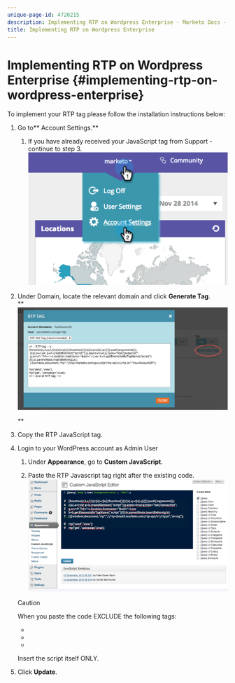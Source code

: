 ```yaml
---
unique-page-id: 4720215
description: Implementing RTP on Wordpress Enterprise - Marketo Docs - Product Documentation
title: Implementing RTP on Wordpress Enterprise
---
```


# Implementing RTP on Wordpress Enterprise {#implementing-rtp-on-wordpress-enterprise}

To implement your RTP tag please follow the installation instructions below:

1. Go to** Account Settings.**

    1. If you have already received your JavaScript tag from Support - continue to step 3.  
       ![](assets/image2014-11-30-15-3a19-3a21-3.png)

1. Under Domain, locate the relevant domain and click&nbsp;**Generate Tag**.  
   ** ![](assets/image2014-11-30-15-3a20-3a17-3.png)

   **

1. Copy the RTP JavaScript tag.
1. Login to your WordPress account as Admin User

    1. Under **Appearance**, go to **Custom JavaScript**.
    
    1. Paste the RTP Javascript tag right after the existing code.  
       ![](assets/image2014-12-3-17-3a51-3a46.png)

   >[!CAUTION]
   >
   >When you paste the code EXCLUDE the following tags:
   >
   >    
   >    
   >    * <!-- RTP tag -->
   >    * <script type='text/javascript'>
   >    * </script>
   >    * <!-- End of RTP tag -->
   >    
   >    
   >Insert the script itself ONLY.

1. Click&nbsp;**Update**.

